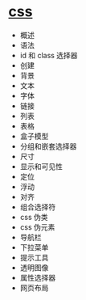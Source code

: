 # [css](../lib/css.xmind)

+ 概述
+ 语法
+ id 和 class 选择器
+ 创建
+ 背景
+ 文本
+ 字体
+ 链接
+ 列表
+ 表格
+ 盒子模型
+ 分组和嵌套选择器
+ 尺寸
+ 显示和可见性
+ 定位
+ 浮动
+ 对齐
+ 组合选择符
+ css 伪类
+ css 伪元素
+ 导航栏
+ 下拉菜单
+ 提示工具
+ 透明图像
+ 属性选择器
+ 网页布局
